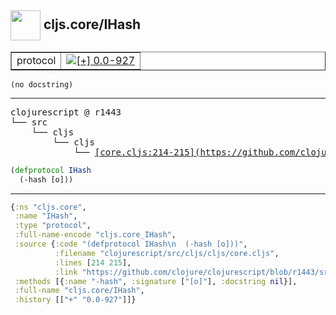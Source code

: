 ## <img width="48px" valign="middle" src="http://i.imgur.com/Hi20huC.png"> cljs.core/IHash

 <table border="1">
<tr>
<td>protocol</td>
<td><a href="https://github.com/cljsinfo/api-refs/tree/0.0-927"><img valign="middle" alt="[+] 0.0-927" src="https://img.shields.io/badge/+-0.0--927-lightgrey.svg"></a> </td>
</tr>
</table>

 <samp>
</samp>

```
(no docstring)
```

---

 <pre>
clojurescript @ r1443
└── src
    └── cljs
        └── cljs
            └── <ins>[core.cljs:214-215](https://github.com/clojure/clojurescript/blob/r1443/src/cljs/cljs/core.cljs#L214-L215)</ins>
</pre>

```clj
(defprotocol IHash
  (-hash [o]))
```


---

```clj
{:ns "cljs.core",
 :name "IHash",
 :type "protocol",
 :full-name-encode "cljs.core_IHash",
 :source {:code "(defprotocol IHash\n  (-hash [o]))",
          :filename "clojurescript/src/cljs/cljs/core.cljs",
          :lines [214 215],
          :link "https://github.com/clojure/clojurescript/blob/r1443/src/cljs/cljs/core.cljs#L214-L215"},
 :methods [{:name "-hash", :signature ["[o]"], :docstring nil}],
 :full-name "cljs.core/IHash",
 :history [["+" "0.0-927"]]}

```
